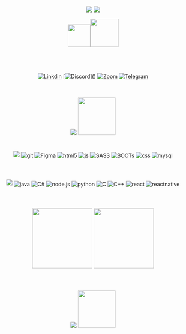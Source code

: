 #
<!-- Breve apresentaçãp -->

<div align = "center">

<img src="https://readme-typing-svg.herokuapp.com?font=Quicksand&size=40&duration=1&pause=100000000&color=82C2FA&center=true&vCenter=true&width=435&lines=Hello!"/>

<img src="https://readme-typing-svg.herokuapp.com?font=Quicksand&size=40&duration=1&pause=100000000&color=82C2FA&center=true&vCenter=true&width=435&lines=Meu+nome+%C3%A9+Railana!"/>

<img width ="60" src = "https://media.tenor.com/SNL9_xhZl9oAAAAi/waving-hand-joypixels.gif"/><img width ="75" src = "https://media3.giphy.com/media/hof5uMY0nBwxyjY9S2/giphy.gif?cid=790b76115exzr9dzmjptpb2wigpw2xlo66rzi7s4aanqnrpl&rid=giphy.gif&ct=g"/>

#
<br>

</div>

<div>


<!-- Redes sociais -->

<div align = "center">

[![Linkdin](https://img.shields.io/badge/LinkedIn-0077B5?style=for-the-badge&logo=linkedin&logoColor=white)](https://www.linkedin.com/in/railana-ramos/)
[![Discord](https://img.shields.io/badge/Discord-7289DA?style=for-the-badge&logo=discord&logoColor=white")]()
[![Zoom](https://img.shields.io/badge/Zoom-2D8CFF?style=for-the-badge&logo=zoom&logoColor=white)](https://us05web.zoom.us/launch/chat/v2/eyJzaWQiOiI4NGExZDFlMDM4MGU0OWEyYWQzMjAwOTFmYTMyYjBjZEBjb25mZXJlbmNlLnhtcHAuem9vbS51cyJ9)
[![Telegram](https://img.shields.io/badge/Telegram-2CA5E0?style=for-the-badge&logo=telegram&logoColor=white)](https://t.me/boloris)

</div>

<br>

<!-- Frase  -->
<!-- Align center -->
<div align="center">

<br>

<img src="https://readme-typing-svg.herokuapp.com?font=Quicksand&pause=2000&color=82C2FA&center=true&vCenter=true&width=435&lines=Voc%C3%AA+n%C3%A3o+pode+fugir+do+mundo;Voc%C3%AA+n%C3%A3o+pode+se+esconder+disso;Mas+voc%C3%AA+pode+encontrar+poder+e+prop%C3%B3sito;Uma+chance+de+sobreviver+ao+horror+-+Gerald"/>


<img width="100px" src="https://cdn-icons-png.flaticon.com/512/185/185801.png"/>

<br>

<!-- Tecnologgias -->

#

<div style="display:inline_block">

<img src="https://readme-typing-svg.herokuapp.com?font=Quicksand&duration=1&pause=100000000&color=82C2FA&center=true&vCenter=true&width=435&lines=Tecnologias+que+possuo+conhecimento%3A"/>


<img align="center" alt="git" src="https://img.shields.io/badge/GIT-E44C30?style=for-the-badge&logo=git&logoColor=white" />
<img align="center" alt="Figma" src="https://img.shields.io/badge/Figma-F24E1E?style=for-the-badge&logo=figma&logoColor=white" />
<img align="center" alt="html5" src="https://img.shields.io/badge/HTML5-E34F26?style=for-the-badge&logo=html5&logoColor=white" />
<img align="center" alt="js" src="https://img.shields.io/badge/JavaScript-F7DF1E?style=for-the-badge&logo=javascript&logoColor=black" />
<img align="center" alt="SASS" src="https://img.shields.io/badge/Sass-CC6699?style=for-the-badge&logo=sass&logoColor=white" />
<img align="center" alt="BOOTs" src="https://img.shields.io/badge/bootstrap-%23563D7C.svg?style=for-the-badge&logo=bootstrap&logoColor=white" />
<img align="center" alt="css" src="https://img.shields.io/badge/CSS3-1572B6?style=for-the-badge&logo=css3&logoColor=white" />
<img align="center" alt="mysql" src="https://img.shields.io/badge/MySQL-00000F?style=for-the-badge&logo=mysql&logoColor=white" />


</div>
<br>

#

<div style="display:inline_block">

<img src="https://readme-typing-svg.herokuapp.com?font=Quicksand&duration=1&pause=100000000&color=82C2FA&center=true&vCenter=true&width=435&lines=Tecnologias+em+desenvolvimento%3A"/>


<img align="center" alt="java" src="https://img.shields.io/badge/Java-ED8B00?style=for-the-badge&logo=java&logoColor=white" />
<img align="center" alt="C#" src="https://img.shields.io/badge/c%23-%23239120.svg?style=for-the-badge&logo=c-sharp&logoColor=whit" />
<img align="center" alt="node.js" src="https://img.shields.io/badge/Node.js-43853D?style=for-the-badge&logo=node.js&logoColor=white" />
<img align="center" alt="python" src="https://img.shields.io/badge/python-3670A0?style=for-the-badge&logo=python&logoColor=ffdd54" />
<img align="center" alt="C" src="https://img.shields.io/badge/c-%2300599C.svg?style=for-the-badge&logo=c&logoColor=white" />
<img align="center" alt="C++" src="https://img.shields.io/badge/c++-%2300599C.svg?style=for-the-badge&logo=c%2B%2B&logoColor=white" />
<img align="center" alt="react" src="https://img.shields.io/badge/React-20232A?style=for-the-badge&logo=react&logoColor=61DAFB" />
<img align="center" alt="reactnative" src="https://img.shields.io/badge/React_Native-20232A?style=for-the-badge&logo=react&logoColor=61DAFB" />

</div>
<br>

<!-- Footer -->

#
<div align="center">

<img height="160em" src="https://github-readme-stats.vercel.app/api?username=Railana-Ramos&theme=swift&border_radius=45px&show_icons=true&count_private=true&title_color=82c2fa4&icon_color=82c2fa&"/>
<img height="160em" src= "https://github-readme-stats.vercel.app/api/top-langs/?username=Railana-Ramos&layout=compact&border_radius=45px&title_color=82c2fa4&icon_color=82c2fa&"/>

</div>
</img>

#
<br>

<div align = "center">
<img src="https://readme-typing-svg.herokuapp.com?font=Quicksand&pause=1000&color=82C2FA&center=true&vCenter=true&width=435&lines=Nenhum+esfor%C3%A7o+%C3%A9+em+v%C3%A3o%2C+continue!"/>
<img width="100px" src="https://media.tenor.com/NCRHhqkXrJYAAAAi/programmers-go-internet.gif"/>
</div>
<br>
<br>


